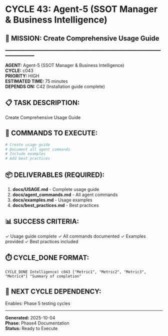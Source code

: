 # CYCLE 43: Agent-5 (SSOT Manager & Business Intelligence)

## 🎯 MISSION: Create Comprehensive Usage Guide
━━━━━━━━━━━━━━━━━━━━━━━━━━━━━━━━━━━━━━━━━━━━━━━━━━━━━━━━━━━━━━━━━━━━━━

**AGENT:** Agent-5 (SSOT Manager & Business Intelligence)  
**CYCLE:** c043  
**PRIORITY:** HIGH  
**ESTIMATED TIME:** 75 minutes  
**DEPENDS ON:** C42 (Installation guide complete)

## 📋 TASK DESCRIPTION:
Create Comprehensive Usage Guide

## 🔧 COMMANDS TO EXECUTE:
```bash
# Create usage guide
# Document all agent commands
# Include examples
# Add best practices
```

## 📦 DELIVERABLES (REQUIRED):
1. **docs/USAGE.md** - Complete usage guide
2. **docs/agent_commands.md** - All agent commands
3. **docs/examples.md** - Usage examples
4. **docs/best_practices.md** - Best practices

## 📊 SUCCESS CRITERIA:
✓ Usage guide complete
✓ All commands documented
✓ Examples provided
✓ Best practices included

## ⏱️ CYCLE_DONE FORMAT:
```
CYCLE_DONE Intelligence) c043 ["Metric1", "Metric2", "Metric3", "Metric4"] "Summary of completion"
```

## 📝 NEXT CYCLE DEPENDENCY:
Enables: Phase 5 testing cycles

---

**Generated:** 2025-10-04  
**Phase:** Phase4 Documentation  
**Status:** Ready to Execute
